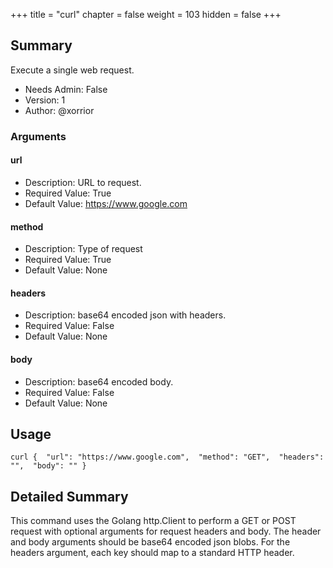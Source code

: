+++
title = "curl"
chapter = false
weight = 103
hidden = false
+++

## Summary
Execute a single web request.

- Needs Admin: False  
- Version: 1  
- Author: @xorrior  

### Arguments

#### url

- Description: URL to request.  
- Required Value: True  
- Default Value: https://www.google.com  

#### method

- Description: Type of request  
- Required Value: True  
- Default Value: None  

#### headers

- Description: base64 encoded json with headers.  
- Required Value: False  
- Default Value: None

#### body

- Description: base64 encoded body.
- Required Value: False
- Default Value: None

## Usage

```
curl {  "url": "https://www.google.com",  "method": "GET",  "headers": "",  "body": "" }
```


## Detailed Summary

This command uses the Golang http.Client to perform a GET or POST request with optional arguments for request headers and body. The header and body arguments should be base64 encoded json blobs. For the headers argument, each key should map to a standard HTTP header. 
